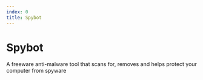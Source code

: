```yaml
---
index: 0
title: Spybot
---
```

# Spybot

A freeware anti-malware tool that scans for, removes and helps protect your computer from spyware